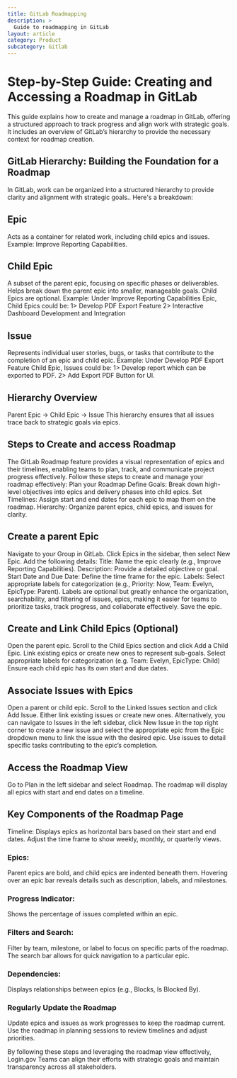 ```yaml
---
title: GitLab Roadmapping
description: >
  Guide to roadmapping in GitLab
layout: article
category: Product
subcategory: Gitlab
---
```


# Step-by-Step Guide: Creating and Accessing a Roadmap in GitLab
This guide explains how to create and manage a roadmap in GitLab, offering a structured approach to track progress and align work with strategic goals. It includes an overview of GitLab’s hierarchy to provide the necessary context for roadmap creation.
## GitLab Hierarchy: Building the Foundation for a Roadmap
In GitLab, work can be organized into a structured hierarchy to provide clarity and alignment with strategic goals.. Here's a breakdown:
## Epic
Acts as a container for related work, including child epics and issues.
Example: Improve Reporting Capabilities.

## Child Epic
A subset of the parent epic, focusing on specific phases or deliverables.
Helps break down the parent epic into smaller, manageable goals. Child Epics are optional.
Example: Under Improve Reporting Capabilities Epic, Child Epics could be: 1> Develop PDF Export Feature 2> Interactive Dashboard Development and Integration

## Issue
Represents individual user stories, bugs, or  tasks that contribute to the completion of an epic and child epic.
Example: Under Develop PDF Export Feature Child Epic, Issues could be: 1> Develop report which can be exported to PDF. 2>  Add Export PDF Button for UI.

## Hierarchy Overview
Parent Epic → Child Epic → Issue
This hierarchy ensures that all issues trace back to strategic goals via epics.

## Steps to Create and access Roadmap
The GitLab Roadmap feature provides a visual representation of epics and their timelines, enabling teams to plan, track, and communicate project progress effectively. Follow these steps to create and manage your roadmap effectively:
Plan your Roadmap
Define Goals: Break down high-level objectives into epics and delivery phases into child epics.
Set Timelines: Assign start and end dates for each epic to map them on the roadmap.
Hierarchy: Organize parent epics, child epics, and issues for clarity.


## Create a parent Epic
Navigate to your Group in GitLab.
Click Epics in the sidebar, then select New Epic.
Add the following details:
Title: Name the epic clearly (e.g., Improve Reporting Capabilities).
Description: Provide a detailed objective or goal.
Start Date and Due Date: Define the time frame for the epic.
Labels: Select appropriate labels for categorization (e.g., Priority: Now, Team: Evelyn, EpicType: Parent). Labels are optional but greatly enhance the organization, searchability, and filtering of issues, epics, making it easier for teams to prioritize tasks, track progress, and collaborate effectively.
Save the epic.

## Create and Link Child Epics (Optional)
Open the parent epic.
Scroll to the Child Epics section and click Add a Child Epic.
Link existing epics or create new ones to represent sub-goals.
Select appropriate labels for categorization (e.g. Team: Evelyn, EpicType: Child)
Ensure each child epic has its own start and due dates.

## Associate Issues with Epics
Open a parent or child epic.
Scroll to the Linked Issues section and click Add Issue. Either link existing issues or create new ones.
Alternatively, you can navigate to Issues in the left sidebar, click New Issue in the top right corner to create a new issue and select the appropriate epic from the Epic dropdown menu to link the issue with the desired epic.
Use issues to detail specific tasks contributing to the epic’s completion.

## Access the Roadmap View
Go to Plan in the left sidebar and select Roadmap.
The roadmap will display all epics with start and end dates on a timeline.

## Key Components of the Roadmap Page
Timeline: 
Displays epics as horizontal bars based on their start and end dates.
Adjust the time frame to show weekly, monthly, or quarterly views.

### Epics:
Parent epics are bold, and child epics are indented beneath them.
Hovering over an epic bar reveals details such as description, labels, and milestones.

### Progress Indicator:
Shows the percentage of issues completed within an epic.

### Filters and Search:
Filter by team, milestone, or label to focus on specific parts of the roadmap.
The search bar allows for quick navigation to a particular epic.

### Dependencies:
Displays relationships between epics (e.g., Blocks, Is Blocked By).

### Regularly Update the Roadmap
Update epics and issues as work progresses to keep the roadmap current.
Use the roadmap in planning sessions to review timelines and adjust priorities.

By following these steps and leveraging the roadmap view effectively, Login.gov Teams can align their efforts with strategic goals and maintain transparency across all stakeholders.
